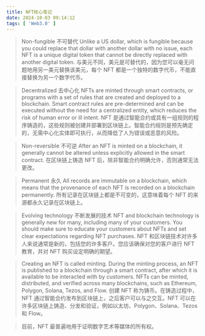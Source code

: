 ```yaml
---
title: NFT核心笔记
date: 2024-10-03 09:14:12
tags: [ 'Web3.0' ]
---
```


> Non-fungible 不可替代
> Unlike a US dollar, which is fungible because you could replace that dollar with another dollar with no issue, 
> each NFT is a unique digital token that cannot be directly replaced with another digital token.
> 与美元不同，美元是可替代的，因为您可以毫无问题地用另一美元替换该美元，每个 NFT 都是一个独特的数字代币，不能直接替换为另一个数字代币。

> Decentralized 去中心化
> NFTs are minted through smart contracts, or programs with a set of rules that are created and deployed to a blockchain. 
> Smart contract rules are pre-determined and can be executed without the need for a centralized entity, 
> which reduces the risk of human error or ill intent.
> NFT 是通过智能合约或具有一组规则的程序铸造的，这些规则被创建并部署到区块链上。智能合约规则是预先确定的，无需中心化实体即可执行，从而降低了人为错误或恶意的风险。

> Non-reversible 不可逆
> After an NFT is minted on a blockchain, it generally cannot be altered unless explicitly allowed in the smart contract.
> 在区块链上铸造 NFT 后，除非智能合约明确允许，否则通常无法更改。

> Permanent 永久
> All records are immutable on a blockchain, which means that the provenance of each NFT is recorded on a blockchain permanently.
> 所有记录在区块链上都是不可变的，这意味着每个 NFT 的来源都永久记录在区块链上。

> Evolving technology 不断发展的技术
> NFT and blockchain technology is generally new for many, including many of your customers. 
> You should make sure to educate your customers about NFTs and set clear expectations regarding NFT purchases. 
> NFT 和区块链技术对许多人来说通常是新的，包括您的许多客户。您应该确保对您的客户进行 NFT 教育，并对 NFT 购买设定明确的期望。

> Creating an NFT is called minting. During the minting process, an NFT is published to a blockchain through a smart contract, 
> after which it is available to be interacted with by customers. NFTs can be minted, distributed, and verified across many blockchains, 
> such as Ethereum, Polygon, Solana, Tezos, and Flow.
> 创建 NFT 称为铸币。在铸造过程中，NFT 通过智能合约发布到区块链上，之后客户可以与之交互。NFT 可以在许多区块链上铸造、分发和验证，例如以太坊、Polygon、Solana、Tezos 和 Flow。

> 目前，NFT 最普遍地用于证明数字艺术等媒体的所有权。
> 















